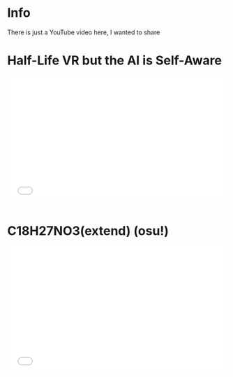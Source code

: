 <script>
	function hasNavigation() { return false; }
    function getTitle() { return "Videos"; }
</script>

<style>
	.youtube {
		padding-bottom: 10pt;
	}

	.youtube > div {
		position: relative;
	  	padding-bottom: 56.5%;
	  	height: 0px;
	}

	.youtube iframe {
		position: absolute;
		border-radius: 8px;
		left: 0px;
		top: 0px;
		width: 100%;
		height: 100%;
	}
</style>

# Info
There is just a YouTube video here, I wanted to share
<div class="page-separator-close"></div>

# Half-Life VR but the AI is Self-Aware

<div class="youtube">
	<div>
		<iframe src="//www.youtube.com/embed/vDUYLDtC5Qw" frameborder="0" allowfullscreen></iframe>
	</div>
</div>


# C18H27NO3(extend) (osu!)

<div class="youtube">
	<div>
		<iframe src="//www.youtube.com/embed/TQ7Y7b8ubWo" frameborder="0" allowfullscreen></iframe>
	</div>
</div>